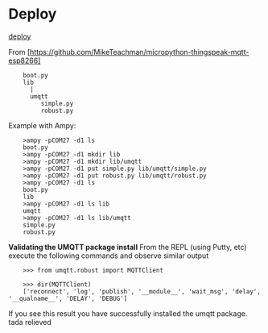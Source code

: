 # Deploy

[deploy](https://github.com/radeklat/esp8266-deploy-micropython)

From [https://github.com/MikeTeachman/micropython-thingspeak-mqtt-esp8266]

        boot.py
        lib
          |
          umqtt
             simple.py
             robust.py
     

Example with Ampy:

        >ampy -pCOM27 -d1 ls
        boot.py
        >ampy -pCOM27 -d1 mkdir lib
        >ampy -pCOM27 -d1 mkdir lib/umqtt
        >ampy -pCOM27 -d1 put simple.py lib/umqtt/simple.py
        >ampy -pCOM27 -d1 put robust.py lib/umqtt/robust.py
        >ampy -pCOM27 -d1 ls
        boot.py
        lib
        >ampy -pCOM27 -d1 ls lib
        umqtt
        >ampy -pCOM27 -d1 ls lib/umqtt
        simple.py
        robust.py
        
        
**Validating the UMQTT package install**
From the REPL (using Putty, etc) execute the following commands and observe similar output

        >>> from umqtt.robust import MQTTClient

        >>> dir(MQTTClient)
        ['reconnect', 'log', 'publish', '__module__', 'wait_msg', 'delay', '__qualname__', 'DELAY', 'DEBUG']
        
        
If you see this result you have successfully installed the umqtt package. tada relieved
